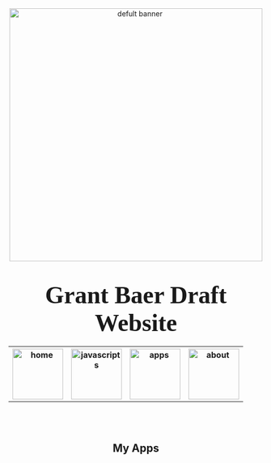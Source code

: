 <!DOCTYPE html>
<html>
<head>
 <meta charset="utf-8">
 <title>Grant Baer Draft Website</title>
</head>
    <center><img width="500" src="images/csc106_banner.jpg" alt="defult banner" /></center>
<body>
    <h1><center><font face="serif"><font size="8">Grant Baer Draft Website</font></font></center></h1>
        <center><table>
            <th><a href="index.html"><img width="100" src="images/home.png" alt="home"></a></th>
            <th><a href="javascripts.html"><img width="100" src="images/javascripts.png" alt="javascripts"></a></th>
            <th><a href="apps.html"><img width="100" src="images/apps.png" alt="apps"></a></th>
            <th><a href="about.html"><img width="100" src="images/about.png" alt="about"></a></th>
        </table></center>
    <br>
    <br>
        <center><h2>My Apps<h2></center>
    <br>
    <br>
</html>
